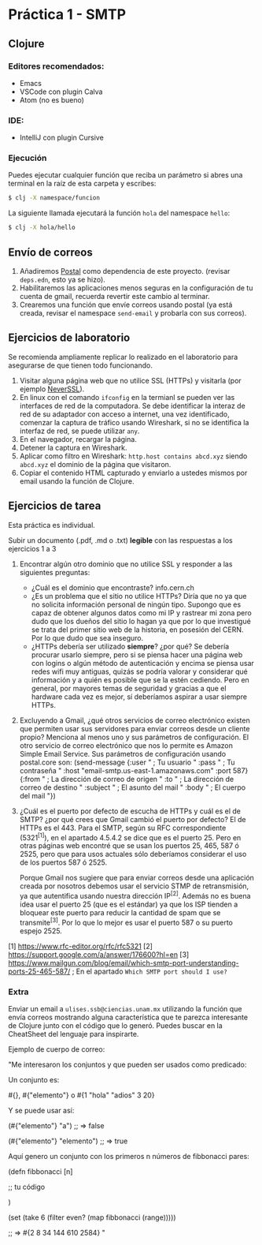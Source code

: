 # Práctica 1 - SMTP
## Clojure 
### Editores recomendados:
- Emacs
- VSCode con plugin Calva
- Atom (no es bueno)

### IDE:
- IntelliJ con plugin Cursive

### Ejecución
Puedes ejecutar cualquier función que reciba un parámetro si abres una terminal en la raíz de esta carpeta y escribes:

```bash
$ clj -X namespace/funcion
```

La siguiente llamada ejecutará la función `hola` del namespace 
`hello`:

```bash
$ clj -X hola/hello
```

## Envío de correos 
1. Añadiremos [Postal](https://github.com/drewr/postal) como dependencia de este proyecto. (revisar `deps.edn`, esto ya se hizo).
2. Habilitaremos las aplicaciones menos seguras en la configuración de tu cuenta de gmail, recuerda revertir este cambio al terminar.
3. Crearemos una función que envíe correos usando postal (ya está creada, revisar el namespace `send-email` y probarla con sus correos).


## Ejercicios de laboratorio

Se recomienda ampliamente replicar lo realizado en el laboratorio para asegurarse de que tienen todo funcionando. 

1. Visitar alguna página web que no utilice SSL (HTTPs) y visitarla (por ejemplo [NeverSSL](http://silvershinyshiningtreasure.neverssl.com/online/)).
2. En linux con el comando `ifconfig` en la termianl se pueden ver las interfaces de red de la computadora.
  Se debe identificar la interaz de red de su adaptador con acceso a internet, una vez identificado, comenzar la captura de tráfico usando Wireshark, si no se identifica la interfaz de red, se puede utilizar `any`.
3. En el navegador, recargar la página.
4. Detener la captura en Wireshark.
5. Aplicar como filtro en Wireshark: `http.host contains abcd.xyz` siendo `abcd.xyz` el dominio de la página que visitaron.
6. Copiar el contenido HTML capturado y enviarlo a ustedes mismos por email usando la función de Clojure.

## Ejercicios de tarea

Esta práctica es individual.

Subir un documento (.pdf, .md o .txt) **legible** con las respuestas a los ejercicios 1 a 3
 
1. Encontrar algún otro dominio que no utilice SSL y responder a las siguientes preguntas:
   - ¿Cuál es el dominio que encontraste?
   	info.cern.ch
   - ¿Es un problema que el sitio no utilice HTTPs?
   	Diría que no ya que no solicita información personal de ningún tipo. Supongo que es capaz de obtener algunos datos como mi IP y rastrear mi zona pero dudo que los dueños del sitio lo hagan ya que por lo que investigué se trata del primer sitio web de la historia, en posesión del CERN. Por lo que dudo que sea inseguro.
   - ¿HTTPs debería ser utilizado **siempre**? ¿por qué?
   	Se debería procurar usarlo siempre, pero si se piensa hacer una página web con logins o algún método de autenticación y encima se piensa usar redes wifi muy 						antiguas, quizás se podría valorar y considerar qué información y a quién es posible que se la estén cediendo. Pero en general, por mayores temas de seguridad y gracias a que el hardware cada vez es mejor, sí deberíamos aspirar a usar siempre HTTPs.
   	
2. Excluyendo a Gmail, ¿qué otros servicios de correo electrónico existen que permiten usar sus servidores para enviar correos desde un cliente propio?
   Menciona al menos uno y sus parámetros de configuración.
   	El otro servicio de correo electrónico que nos lo permite es Amazon Simple Email Service.
   	Sus parámetros de configuración usando postal.core son:
   	(send-message {:user " ; Tu usuario
   		       "
 		       :pass " ; Tu contraseña
 		       "
                       :host "email-smtp.us-east-1.amazonaws.com"
                       :port 587}
               {:from "  ; La dirección de correo de origen
                "
                :to "  ; La dirección de correo de destino
                "
                :subject "  ; El asunto del mail
                "
                :body "  ; El cuerpo del mail
                "})
                
3. ¿Cuál es el puerto por defecto de escucha de HTTPs y cuál es el de SMTP? ¿por qué crees que Gmail cambió el puerto por defecto?
	El de HTTPs es el 443.
	Para el SMTP, según su RFC correspondiente (5321<sup>[1]</sup>), en el apartado 4.5.4.2 se dice que es el puerto 25. Pero en otras páginas web encontré que se usan los puertos 25, 465, 587 ó 2525, pero que para usos actuales sólo deberíamos considerar el uso de los puertos 587 ó 2525.
	
	Porque Gmail nos sugiere que para enviar correos desde una aplicación creada por nosotros debemos usar el servicio STMP de retransmisión, ya que autentifica usando nuestra dirección IP<sup>[2]</sup>.
	Además no es buena idea usar el puerto 25 (que es el estándar) ya que los ISP tienden a bloquear este puerto para reducir la cantidad de spam que se transmite<sup>[3]</sup>. Por lo que lo mejor es usar el puerto 587 o su puerto espejo 2525.
	
[1] https://www.rfc-editor.org/rfc/rfc5321
[2] https://support.google.com/a/answer/176600?hl=en
[3] https://www.mailgun.com/blog/email/which-smtp-port-understanding-ports-25-465-587/  ; En el apartado `Which SMTP port should I use?`

### Extra
Enviar un email a `ulises.ssb@ciencias.unam.mx` utilizando la función que envía correos mostrando alguna 
característica que te parezca interesante de Clojure junto con el código que lo generó. Puedes buscar en la CheatSheet del lenguaje para inspirarte.

Ejemplo de cuerpo de correo:

"Me interesaron los conjuntos y que pueden ser usados como predicado:

 Un conjunto es:

 #{},  #{"elemento"} o #{1 "hola" "adios" 3 20}

 Y se puede usar así:

(#{"elemento"} "a") ;; => false

(#{"elemento"} "elemento") ;; => true

Aquí genero un conjunto con los primeros n números de fibbonacci pares:

(defn fibbonacci [n]

;; tu código

)

(set (take 6 (filter even? (map fibbonacci (range)))))

;; => #{2 8 34 144 610 2584}
 "

